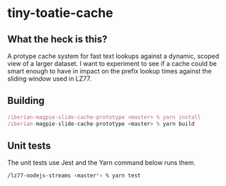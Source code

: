 # tiny-toatie-cache

## What the heck is this?
A protype cache system for fast text lookups against a dynamic, scoped view of a larger dataset. 
I want to experiment to see if a cache could be smart enough to have in impact on the prefix lookup
times against the sliding window used in LZ77.

## Building

```javascript
/iberian-magpie-slide-cache-prototype <master> % yarn install
/iberian-magpie-slide-cache-prototype <master> % yarn build
```

## Unit tests

The unit tests use Jest and the Yarn command below runs them.

```bash
/lz77-nodejs-streams ‹master*› % yarn test
```
